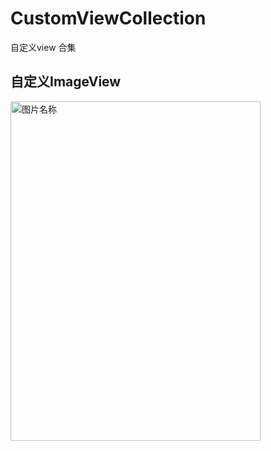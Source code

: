 # CustomViewCollection
自定义view 合集

## 自定义ImageView
<img src="http://7xsap2.com1.z0.glb.clouddn.com/image-arrow.png" width = "400" height = "543" alt="图片名称" align=left />